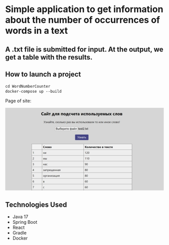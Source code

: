# Simple application to get information about the number of occurrences of words in a text

## A .txt file is submitted for input. At the output, we get a table with the results.

## How to launch a project
```
cd WordNumberCounter
docker-compose up --build
```

Page of site:

![site_word_count.png](site_word_count.png)

## Technologies Used
* Java 17
* Spring Boot 
* React
* Gradle
* Docker
